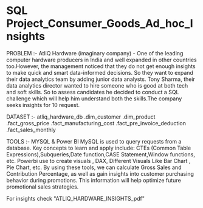 # SQL Project_Consumer_Goods_Ad_hoc_Insights

PROBLEM :-
AtliQ Hardware (imaginary company) - One of the leading computer hardware producers in India and well expanded in other countries too.However, the management noticed that they do not get enough insights to make quick and smart data-informed decisions. So they want to expand their data analytics team by adding  junior data analysts. Tony Sharma, their data analytics director wanted to hire someone who is good at both tech and soft skills. So to assess  candidates he decided to conduct a SQL challenge which will help him understand both the skills.The company seeks insights for 10 request.

DATASET :-
atliq_hardware_db
.dim_customer
.dim_product
.fact_gross_price
.fact_manufacturing_cost
.fact_pre_invoice_deduction
.fact_sales_monthly

TOOLS :-
MYSQL & Power BI
MySQL is used to query requests from a database. Key concepts to learn and apply include:
CTEs (Common Table Expressions),Subqueries,Date function,CASE Statement,Window functions, etc.
Powerbi use to create visuals , DAX, Different Visuals Like Bar Chart , Pie Chart, etc.
By using these tools, we can calculate Gross Sales and Contribution Percentage, as well as gain insights into customer purchasing behavior during promotions.
This information will help optimize future promotional sales strategies.

For insights check "ATLIQ_HARDWARE_INSIGHTS_pdf"




